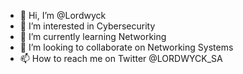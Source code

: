 - 👋 Hi, I’m @Lordwyck
- 👀 I’m interested in Cybersecurity
- 🌱 I’m currently learning Networking
- 💞️ I’m looking to collaborate on Networking Systems
- 📫 How to reach me on Twitter @LORDWYCK_SA

<!---
Lordwyck/Lordwyck is a ✨ special ✨ repository because its `README.md` (this file) appears on your GitHub profile.
You can click the Preview link to take a look at your changes.
--->
